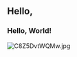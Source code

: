 ## Hello,

### Hello, World!

![C8Z5DvtWQMw.jpg](https://cdn.hashnode.com/res/hashnode/image/upload/v1617979198719/7UnT-CKcr.jpeg)
